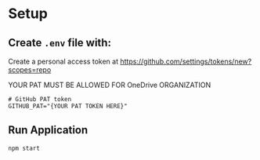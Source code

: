 # Setup

## Create `.env` file with:

Create a personal access token at https://github.com/settings/tokens/new?scopes=repo

YOUR PAT MUST BE ALLOWED FOR OneDrive ORGANIZATION

```
# GitHub PAT token
GITHUB_PAT="{YOUR PAT TOKEN HERE}"
```

## Run Application

```CMD
npm start
```
